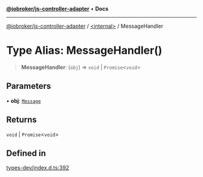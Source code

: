 [**@iobroker/js-controller-adapter**](../../README.md) • **Docs**

***

[@iobroker/js-controller-adapter](../../globals.md) / [\<internal\>](../README.md) / MessageHandler

# Type Alias: MessageHandler()

> **MessageHandler**: (`obj`) => `void` \| `Promise`\<`void`\>

## Parameters

• **obj**: [`Message`](../interfaces/Message.md)

## Returns

`void` \| `Promise`\<`void`\>

## Defined in

[types-dev/index.d.ts:392](https://github.com/ioBroker/ioBroker.js-controller/blob/98c8e13a2785a2eeac3b3ee2a60dcd41754c14ad/packages/types-dev/index.d.ts#L392)
